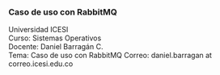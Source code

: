 ### Caso de uso con RabbitMQ
Universidad ICESI  
Curso: Sistemas Operativos  
Docente: Daniel Barragán C.  
Tema: Caso de uso con RabbitMQ
Correo: daniel.barragan at correo.icesi.edu.co
